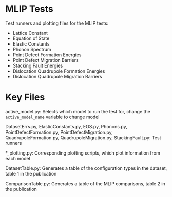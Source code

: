 # MLIP Tests
Test runners and plotting files for the MLIP tests:
- Lattice Constant
- Equation of State
- Elastic Constants
- Phonon Spectrum
- Point Defect Formation Energies
- Point Defect Migration Barriers
- Stacking Fault Energies
- Dislocation Quadrupole Formation Energies
- Dislocation Quadrupole Migration Barriers


# Key Files
active_model.py: Selects which model to run the test for, change the `active_model_name` variable to change model

DatasetErrs.py, ElasticConstants.py, EOS.py, Phonons.py, PointDefectFormation.py, PointDefectMigration.py, QuadrupoleFormation.py, QuadrupoleMigration.py, StackingFault.py: Test runners

*_plotting.py: Corresponding plotting scripts, which plot information from each model

DatasetTable.py: Generates a table of the configuration types in the dataset, table 1 in the publication

ComparisonTable.py: Generates a table of the MLIP comparisons, table 2 in the publication